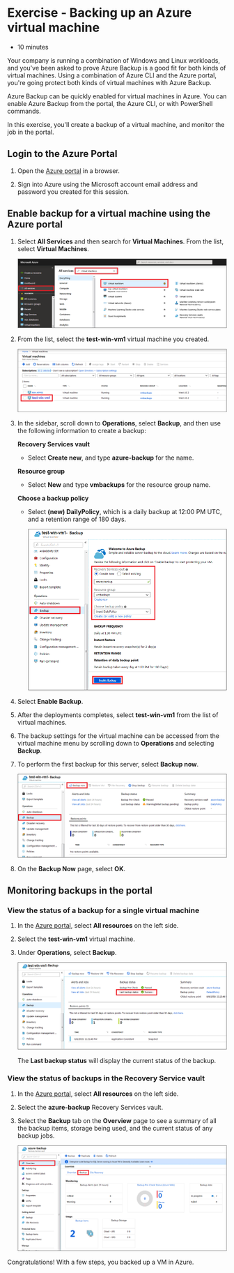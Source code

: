 # Exercise - Backing up an Azure virtual machine

* 10 minutes

Your company is running a combination of Windows and Linux workloads, and you've been asked to prove Azure Backup is a good fit for both kinds of virtual machines. Using a combination of Azure CLI and the Azure portal, you're going protect both kinds of virtual machines with Azure Backup.

Azure Backup can be quickly enabled for virtual machines in Azure. You can enable Azure Backup from the portal, the Azure CLI, or with PowerShell commands.

In this exercise, you'll create a backup of a virtual machine, and monitor the job in the portal.

## Login to the Azure Portal

1. Open the [Azure portal](https://portal.azure.com) in a browser.

2. Sign into Azure using the Microsoft account email address and password you created for this session.

## Enable backup for a virtual machine using the Azure portal

1. Select **All Services** and then search for **Virtual Machines**. From the list, select **Virtual Machines**.

    ![Screenshot showing searching for virtual machines](images/backupvms1.png)

2. From the list, select the **test-win-vm1** virtual machine you created.

    ![Screenshot showing selecting a virtual machine](images/backupvms2.png)

3. In the sidebar, scroll down to **Operations**, select **Backup**, and then use the following information to create a backup:

   **Recovery Services vault**
    * Select **Create new**, and type **azure-backup** for the name.

    **Resource group**
    * Select **New** and type **vmbackups** for the resource group name.

    **Choose a backup policy**

    * Select **(new) DailyPolicy**, which is a daily backup at 12:00 PM UTC, and a retention range of 180 days.

        ![Screenshot showing the backup options](images/backupvms3.png)

4. Select **Enable Backup**.

5. After the deployments completes, select **test-win-vm1** from the list of virtual machines.

6. The backup settings for the virtual machine can be accessed from the virtual machine menu by scrolling down to **Operations** and selecting **Backup**.

7. To perform the first backup for this server, select **Backup now**.

    ![Screenshot showing backup now](images/backupvms4.png)

8. On the **Backup Now** page, select **OK**.

## Monitoring backups in the portal

### View the status of a backup for a single virtual machine

1. In the [Azure portal](https://portal.azure.com/), select **All resources** on the left side.

2. Select the **test-win-vm1** virtual machine.

3. Under **Operations**, select **Backup**.

    ![Screenshot of the Backup page after it has been set up](images/backupvms5.png)

    The **Last backup status** will display the current status of the backup.

### View the status of backups in the Recovery Service vault

1. In the [Azure portal](https://portal.azure.com/), select **All resources** on the left side.

2. Select the **azure-backup** Recovery Services vault.

3. Select the **Backup** tab on the **Overview** page to see a summary of all the backup items, storage being used, and the current status of any backup jobs.

    ![Screenshot of the Backup dashboard](images/backupvms6.png)

Congratulations! With a few steps, you backed up a VM in Azure.
